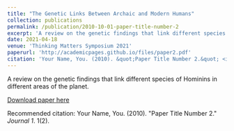 ```yaml
---
title: "The Genetic Links Between Archaic and Modern Humans"
collection: publications
permalink: /publication/2010-10-01-paper-title-number-2
excerpt: 'A review on the genetic findings that link different species of Hominins in different areas of the planet.'
date: 2021-04-18
venue: 'Thinking Matters Symposium 2021'
paperurl: 'http://academicpages.github.io/files/paper2.pdf'
citation: 'Your Name, You. (2010). &quot;Paper Title Number 2.&quot; <i>Journal 1</i>. 1(2).'
---
```

A review on the genetic findings that link different species of Hominins in different areas of the planet.

[Download paper here](https://github.com/mariaorellanar/mariaorellanar.github.io/blob/master/files/Orellana%20Rosales%20Maria_The%20Genetic%20Link%20Between%20Archaic%20and%20Modern%20Humans.pdf)

Recommended citation: Your Name, You. (2010). "Paper Title Number 2." <i>Journal 1</i>. 1(2).

